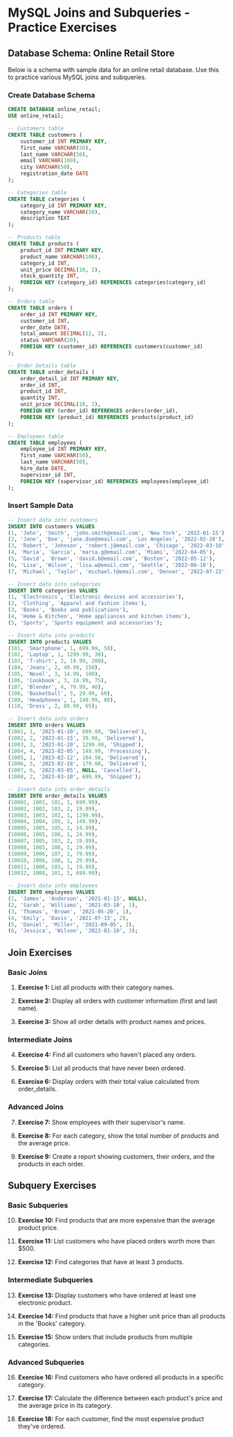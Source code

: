 # MySQL Joins and Subqueries - Practice Exercises

## Database Schema: Online Retail Store

Below is a schema with sample data for an online retail database. Use this to practice various MySQL joins and subqueries.

### Create Database Schema

```sql
CREATE DATABASE online_retail;
USE online_retail;

-- Customers table
CREATE TABLE customers (
    customer_id INT PRIMARY KEY,
    first_name VARCHAR(50),
    last_name VARCHAR(50),
    email VARCHAR(100),
    city VARCHAR(50),
    registration_date DATE
);

-- Categories table
CREATE TABLE categories (
    category_id INT PRIMARY KEY,
    category_name VARCHAR(50),
    description TEXT
);

-- Products table
CREATE TABLE products (
    product_id INT PRIMARY KEY,
    product_name VARCHAR(100),
    category_id INT,
    unit_price DECIMAL(10, 2),
    stock_quantity INT,
    FOREIGN KEY (category_id) REFERENCES categories(category_id)
);

-- Orders table
CREATE TABLE orders (
    order_id INT PRIMARY KEY,
    customer_id INT,
    order_date DATE,
    total_amount DECIMAL(12, 2),
    status VARCHAR(20),
    FOREIGN KEY (customer_id) REFERENCES customers(customer_id)
);

-- Order Details table
CREATE TABLE order_details (
    order_detail_id INT PRIMARY KEY,
    order_id INT,
    product_id INT,
    quantity INT,
    unit_price DECIMAL(10, 2),
    FOREIGN KEY (order_id) REFERENCES orders(order_id),
    FOREIGN KEY (product_id) REFERENCES products(product_id)
);

-- Employees table
CREATE TABLE employees (
    employee_id INT PRIMARY KEY,
    first_name VARCHAR(50),
    last_name VARCHAR(50),
    hire_date DATE,
    supervisor_id INT,
    FOREIGN KEY (supervisor_id) REFERENCES employees(employee_id)
);
```

### Insert Sample Data

```sql
-- Insert data into customers
INSERT INTO customers VALUES
(1, 'John', 'Smith', 'john.smith@email.com', 'New York', '2022-01-15'),
(2, 'Jane', 'Doe', 'jane.doe@email.com', 'Los Angeles', '2022-02-20'),
(3, 'Robert', 'Johnson', 'robert.j@email.com', 'Chicago', '2022-03-10'),
(4, 'Maria', 'Garcia', 'maria.g@email.com', 'Miami', '2022-04-05'),
(5, 'David', 'Brown', 'david.b@email.com', 'Boston', '2022-05-12'),
(6, 'Lisa', 'Wilson', 'lisa.w@email.com', 'Seattle', '2022-06-18'),
(7, 'Michael', 'Taylor', 'michael.t@email.com', 'Denver', '2022-07-22');

-- Insert data into categories
INSERT INTO categories VALUES
(1, 'Electronics', 'Electronic devices and accessories'),
(2, 'Clothing', 'Apparel and fashion items'),
(3, 'Books', 'Books and publications'),
(4, 'Home & Kitchen', 'Home appliances and kitchen items'),
(5, 'Sports', 'Sports equipment and accessories');

-- Insert data into products
INSERT INTO products VALUES
(101, 'Smartphone', 1, 699.99, 50),
(102, 'Laptop', 1, 1299.99, 30),
(103, 'T-shirt', 2, 19.99, 200),
(104, 'Jeans', 2, 49.99, 150),
(105, 'Novel', 3, 14.99, 100),
(106, 'Cookbook', 3, 24.99, 75),
(107, 'Blender', 4, 79.99, 40),
(108, 'Basketball', 5, 29.99, 60),
(109, 'Headphones', 1, 149.99, 80),
(110, 'Dress', 2, 89.99, 65);

-- Insert data into orders
INSERT INTO orders VALUES
(1001, 1, '2023-01-10', 699.99, 'Delivered'),
(1002, 2, '2023-01-15', 39.98, 'Delivered'),
(1003, 3, '2023-01-20', 1299.99, 'Shipped'),
(1004, 4, '2023-02-05', 149.99, 'Processing'),
(1005, 1, '2023-02-12', 104.98, 'Delivered'),
(1006, 5, '2023-02-18', 179.98, 'Delivered'),
(1007, 6, '2023-03-05', NULL, 'Cancelled'),
(1008, 2, '2023-03-10', 699.99, 'Shipped');

-- Insert data into order_details
INSERT INTO order_details VALUES
(10001, 1001, 101, 1, 699.99),
(10002, 1002, 103, 2, 19.99),
(10003, 1003, 102, 1, 1299.99),
(10004, 1004, 109, 1, 149.99),
(10005, 1005, 105, 1, 14.99),
(10006, 1005, 106, 1, 24.99),
(10007, 1005, 103, 2, 19.99),
(10008, 1005, 108, 1, 29.99),
(10009, 1006, 107, 1, 79.99),
(10010, 1006, 108, 1, 29.99),
(10011, 1006, 103, 1, 19.99),
(10012, 1008, 101, 1, 699.99);

-- Insert data into employees
INSERT INTO employees VALUES
(1, 'James', 'Anderson', '2021-01-15', NULL),
(2, 'Sarah', 'Williams', '2021-03-10', 1),
(3, 'Thomas', 'Brown', '2021-05-20', 1),
(4, 'Emily', 'Davis', '2021-07-15', 2),
(5, 'Daniel', 'Miller', '2021-09-05', 2),
(6, 'Jessica', 'Wilson', '2022-01-10', 3);
```

## Join Exercises

### Basic Joins

1. **Exercise 1:** List all products with their category names.
   
2. **Exercise 2:** Display all orders with customer information (first and last name).
   
3. **Exercise 3:** Show all order details with product names and prices.

### Intermediate Joins

4. **Exercise 4:** Find all customers who haven't placed any orders.
   
5. **Exercise 5:** List all products that have never been ordered.
   
6. **Exercise 6:** Display orders with their total value calculated from order_details.

### Advanced Joins

7. **Exercise 7:** Show employees with their supervisor's name.
   
8. **Exercise 8:** For each category, show the total number of products and the average price.
   
9. **Exercise 9:** Create a report showing customers, their orders, and the products in each order.

## Subquery Exercises

### Basic Subqueries

10. **Exercise 10:** Find products that are more expensive than the average product price.
    
11. **Exercise 11:** List customers who have placed orders worth more than $500.
    
12. **Exercise 12:** Find categories that have at least 3 products.

### Intermediate Subqueries

13. **Exercise 13:** Display customers who have ordered at least one electronic product.
    
14. **Exercise 14:** Find products that have a higher unit price than all products in the 'Books' category.
    
15. **Exercise 15:** Show orders that include products from multiple categories.

### Advanced Subqueries

16. **Exercise 16:** Find customers who have ordered all products in a specific category.
    
17. **Exercise 17:** Calculate the difference between each product's price and the average price in its category.
    
18. **Exercise 18:** For each customer, find the most expensive product they've ordered.

